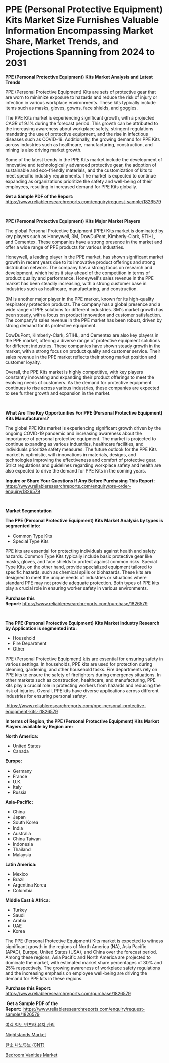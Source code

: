 <p><h1>PPE (Personal Protective Equipment) Kits Market Size Furnishes Valuable Information Encompassing Market Share, Market Trends, and Projections Spanning from 2024 to 2031</h1></p><p><strong>PPE (Personal Protective Equipment) Kits Market Analysis and Latest Trends</strong></p>
<p><p>PPE (Personal Protective Equipment) Kits are sets of protective gear that are worn to minimize exposure to hazards and reduce the risk of injury or infection in various workplace environments. These kits typically include items such as masks, gloves, gowns, face shields, and goggles.</p><p>The PPE Kits market is experiencing significant growth, with a projected CAGR of 9.1% during the forecast period. This growth can be attributed to the increasing awareness about workplace safety, stringent regulations mandating the use of protective equipment, and the rise in infectious diseases such as COVID-19. Additionally, the growing demand for PPE Kits across industries such as healthcare, manufacturing, construction, and mining is also driving market growth.</p><p>Some of the latest trends in the PPE Kits market include the development of innovative and technologically advanced protective gear, the adoption of sustainable and eco-friendly materials, and the customization of kits to meet specific industry requirements. The market is expected to continue expanding as organizations prioritize the safety and well-being of their employees, resulting in increased demand for PPE Kits globally.</p></p>
<p><strong>Get a Sample PDF of the Report:&nbsp;</strong> <a href="https://www.reliableresearchreports.com/enquiry/request-sample/1826579">https://www.reliableresearchreports.com/enquiry/request-sample/1826579</a></p>
<p>&nbsp;</p>
<p><strong>PPE (Personal Protective Equipment) Kits Major Market Players</strong></p>
<p><p>The global Personal Protective Equipment (PPE) Kits market is dominated by key players such as Honeywell, 3M, DowDuPont, Kimberly-Clark, STIHL, and Cementex. These companies have a strong presence in the market and offer a wide range of PPE products for various industries.</p><p>Honeywell, a leading player in the PPE market, has shown significant market growth in recent years due to its innovative product offerings and strong distribution network. The company has a strong focus on research and development, which helps it stay ahead of the competition in terms of product quality and performance. Honeywell's sales revenue in the PPE market has been steadily increasing, with a strong customer base in industries such as healthcare, manufacturing, and construction.</p><p>3M is another major player in the PPE market, known for its high-quality respiratory protection products. The company has a global presence and a wide range of PPE solutions for different industries. 3M's market growth has been steady, with a focus on product innovation and customer satisfaction. The company's sales revenue in the PPE market has been robust, driven by strong demand for its protective equipment.</p><p>DowDuPont, Kimberly-Clark, STIHL, and Cementex are also key players in the PPE market, offering a diverse range of protective equipment solutions for different industries. These companies have shown steady growth in the market, with a strong focus on product quality and customer service. Their sales revenue in the PPE market reflects their strong market position and customer loyalty.</p><p>Overall, the PPE Kits market is highly competitive, with key players constantly innovating and expanding their product offerings to meet the evolving needs of customers. As the demand for protective equipment continues to rise across various industries, these companies are expected to see further growth and expansion in the market.</p></p>
<p>&nbsp;</p>
<p><strong>What Are The Key Opportunities For PPE (Personal Protective Equipment) Kits Manufacturers?</strong></p>
<p><p>The global PPE Kits market is experiencing significant growth driven by the ongoing COVID-19 pandemic and increasing awareness about the importance of personal protective equipment. The market is projected to continue expanding as various industries, healthcare facilities, and individuals prioritize safety measures. The future outlook for the PPE Kits market is optimistic, with innovations in materials, designs, and technologies improving the effectiveness and comfort of protective gear. Strict regulations and guidelines regarding workplace safety and health are also expected to drive the demand for PPE Kits in the coming years.</p></p>
<p><strong>Inquire or Share Your Questions If Any Before Purchasing This Report:</strong> <a href="https://www.reliableresearchreports.com/enquiry/pre-order-enquiry/1826579">https://www.reliableresearchreports.com/enquiry/pre-order-enquiry/1826579</a></p>
<p>&nbsp;</p>
<p><strong>Market Segmentation</strong></p>
<p><strong>The PPE (Personal Protective Equipment) Kits Market Analysis by types is segmented into:</strong></p>
<p><ul><li>Common Type Kits</li><li>Special Type Kits</li></ul></p>
<p><p>PPE kits are essential for protecting individuals against health and safety hazards. Common Type Kits typically include basic protective gear like masks, gloves, and face shields to protect against common risks. Special Type Kits, on the other hand, provide specialized equipment tailored to specific hazards, such as chemical spills or biohazards. These kits are designed to meet the unique needs of industries or situations where standard PPE may not provide adequate protection. Both types of PPE kits play a crucial role in ensuring worker safety in various environments.</p></p>
<p><strong>Purchase this Report:&nbsp;</strong><a href="https://www.reliableresearchreports.com/purchase/1826579">https://www.reliableresearchreports.com/purchase/1826579</a></p>
<p>&nbsp;</p>
<p><strong>The PPE (Personal Protective Equipment) Kits Market Industry Research by Application is segmented into:</strong></p>
<p><ul><li>Household</li><li>Fire Department</li><li>Other</li></ul></p>
<p><p>PPE (Personal Protective Equipment) kits are essential for ensuring safety in various settings. In households, PPE kits are used for protection during cleaning, gardening, and other household tasks. Fire departments rely on PPE kits to ensure the safety of firefighters during emergency situations. In other markets such as construction, healthcare, and manufacturing, PPE kits play a crucial role in protecting workers from hazards and reducing the risk of injuries. Overall, PPE kits have diverse applications across different industries for ensuring personal safety.</p></p>
<p><a href="https://www.reliableresearchreports.com/ppe-personal-protective-equipment-kits-r1826579">&nbsp;https://www.reliableresearchreports.com/ppe-personal-protective-equipment-kits-r1826579</a></p>
<p><strong>In terms of Region, the PPE (Personal Protective Equipment) Kits Market Players available by Region are:</strong></p>
<p>
    <p> <strong> North America: </strong>
        <ul>
            <li>United States</li>
            <li>Canada</li>
        </ul>
        </p> 
    <p> <strong> Europe: </strong>
        <ul>
            <li>Germany</li>
            <li>France</li>
            <li>U.K.</li>
            <li>Italy</li>
            <li>Russia</li>
        </ul>
        </p> 
    <p> <strong> Asia-Pacific: </strong>
        <ul>
            <li>China</li>
            <li>Japan</li>
            <li>South Korea</li>
            <li>India</li>
            <li>Australia</li>
            <li>China Taiwan</li>
            <li>Indonesia</li>
            <li>Thailand</li>
            <li>Malaysia</li>
        </ul>
        </p> 
    <p> <strong> Latin America: </strong>
        <ul>
            <li>Mexico</li>
            <li>Brazil</li>
            <li>Argentina Korea</li>
            <li>Colombia</li>
        </ul>
        </p> 
    <p> <strong> Middle East & Africa: </strong>
        <ul>
            <li>Turkey</li>
            <li>Saudi</li>
            <li>Arabia</li>
            <li>UAE</li>
            <li>Korea</li>
        </ul>
    </p>
    </p>
<p><p>The PPE (Personal Protective Equipment) Kits market is expected to witness significant growth in the regions of North America (NA), Asia Pacific (APAC), Europe, United States (USA), and China over the forecast period. Among these regions, Asia Pacific and North America are projected to dominate the market, with estimated market share percentages of 30% and 25% respectively. The growing awareness of workplace safety regulations and the increasing emphasis on employee well-being are driving the demand for PPE kits in these regions.</p></p>
<p><strong>Purchase this Report: </strong><a href="https://www.reliableresearchreports.com/purchase/1826579">https://www.reliableresearchreports.com/purchase/1826579</a></p>
<p>&nbsp;<strong>Get a Sample PDF of the Report:&nbsp;&nbsp;</strong><a href="https://www.reliableresearchreports.com/enquiry/request-sample/1826579">https://www.reliableresearchreports.com/enquiry/request-sample/1826579</a></p>
<p><strong></strong></p>
<p><p><a href="https://github.com/ROBERTS65DAVID/Market-Research-Report-List-1/blob/main/9780412153402.md">여객 철도 인프라 유지 관리</a></p><p><a href="https://github.com/dx0328/Market-Research-Report-List-3/blob/main/nightstands-market.md">Nightstands Market</a></p><p><a href="https://github.com/camron674/Market-Research-Report-List-1/blob/main/9146741153401.md">탄소 나노튜브 (CNT)</a></p><p><a href="https://github.com/Glendatilghmankmgz0rbhwpy/Market-Research-Report-List-3/blob/main/bedroom-vanities-market.md">Bedroom Vanities Market</a></p></p>